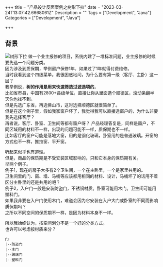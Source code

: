 +++
title = "产品设计反面案例之树形下拉"
date = "2023-03-24T13:07:42.6668061Z"
Description = ""
Tags = ["Development", "Java"]
Categories = ["Development", "Java"]

+++
## 背景
![树形下拉](images/tree-select.png)
做一个业主报修的项目，系统内建了一堆标准问题，业主报修的时候要先选一个问题分类。  
因为涉及到质保期，举例窗户保修1年，如果过了1年就得付费维修。  
当时我看到这个四级菜单，我很困惑地问，为什么要有第一级（客厅、主卧）这一层？  
我举例说，**树的作用是用来快速筛选过滤选项的**。  
比如省市县，中国有2800+县级单位，直接让你从里面选个顺德区，滚动条翻半天你也找不到。  
但是先选广东省，再选佛山市，这时选择顺德区就很简单了。  
但是在这个例子里，假如我家窗户坏了，我觉得我可以直接选窗户的，为什么非要我先选择客厅？  
再者说，客厅、卧室、卫生间等都有窗户呀？
产品经理答复是，同样是窗户，不同区域用的材料不一样，出现的问题可能不一样，质保期也不一样。  
比如客厅的窗户可能是落地大窗，用的是钢化玻璃，卧室用的是普通玻璃。开窗的方式也不一样，推拉窗、平开窗。  

听起来似乎也有道理。  
但是，商品的保质期是不受安装区域影响的，只和它本身的保质期有关。  
举两个例子。  
例子1，现在的房子大多有2个卫生间，一个在主卧里，一个是家里共用的。  
卫生间里的门、窗、墙、马桶等应该都用相同的材料、设计，马桶坏了的话用不着区分主卧里的还是共用的吧？  
例子2，入户门一般是安装防盗门，不锈钢材质。卧室可能用木门。卫生间可能用塑料门。  
如果我非要在入户门使用木门，难道会因为它安装在入户大门或卧室的不同而影响质保期吗？  
之所以不同空间的保质期不一样，是因为材料本身不一样。

所以我始终认为，按空间划分不是一个好的分类方式。  
也许可以考虑按材质来分？
```
门
|--防盗门
|--木门
|--玻璃门
|--塑料门
```